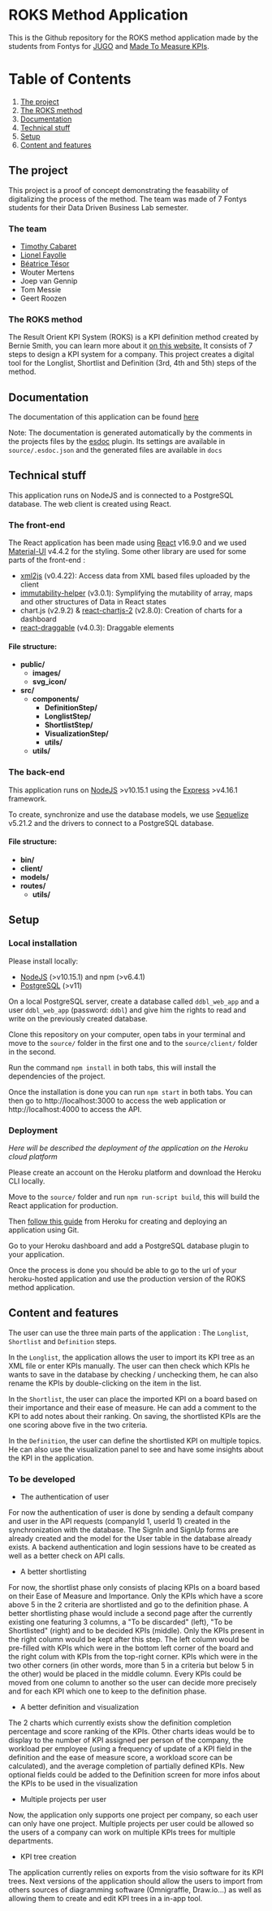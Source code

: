 # ROKS Method Application

This is the Github repository for the ROKS method application made by the students from Fontys for [JUGO](https://jugo.nl/en/) and [Made To Measure KPIs](https://madetomeasurekpis.com/).

# Table of Contents
1. [The project](#project)
2. [The ROKS method](#method)
3. [Documentation](#documentation)
4. [Technical stuff](#technical)
5. [Setup](#setup)
6. [Content and features](#content)

## The project <a name="project"></a>

This project is a proof of concept demonstrating the feasability of digitalizing the process of the method.
The team was made of 7 Fontys students for their Data Driven Business Lab semester.

### The team <a name="team"></a>

- [Timothy Cabaret](https://github.com/Haukain)
- [Lionel Fayolle](https://github.com/lionel438)
- [Béatrice Tésor](https://github.com/Beatrice1234)
- Wouter Mertens
- Joep van Gennip
- Tom Messie
- Geert Roozen

### The ROKS method <a name="method"></a>

The Result Orient KPI System (ROKS) is a KPI definition method created by Bernie Smith, you can learn more about it [on this website.](https://madetomeasurekpis.com/roks-kpi-method-overview/)
It consists of 7 steps to design a KPI system for a company. This project creates a digital tool for the Longlist, Shortlist and Definition (3rd, 4th and 5th) steps of the method.

## Documentation <a name="documentation"></a>

The documentation of this application can be found [here](https://haukain.github.io/ddbl-web-app/index.html)

Note: The documentation is generated automatically by the comments in the projects files by the [esdoc](https://esdoc.org/) plugin. Its settings are available in `source/.esdoc.json` and the generated files are available in `docs`

## Technical stuff <a name="technical"></a>

This application runs on NodeJS and is connected to a PostgreSQL database.
The web client is created using React.

### The front-end 

The React application has been made using [React](https://reactjs.org/) v16.9.0 and we used [Material-UI](https://material-ui.com/) v4.4.2 for the styling.
Some other library are used for some parts of the front-end :
- [xml2js](https://www.npmjs.com/package/xml2js) (v0.4.22): Access data from XML based files uploaded by the client
- [immutability-helper](https://github.com/kolodny/immutability-helper) (v3.0.1): Symplifying the mutability of array, maps and other structures of Data in React states
- chart.js (v2.9.2) & [react-chartjs-2](https://www.npmjs.com/package/react-chartjs-2) (v2.8.0): Creation of charts for a dashboard
- [react-draggable](https://www.npmjs.com/package/react-draggable) (v4.0.3): Draggable elements

#### File structure:

- **public/**
    - **images/**
    - **svg_icon/**
- **src/**
    - **components/**
        - **DefinitionStep/**
        - **LonglistStep/**
        - **ShortlistStep/**
        - **VisualizationStep/**
        - **utils/**
    - **utils/**

### The back-end 

This application runs on [NodeJS](https://nodejs.org/en/) >v10.15.1 using the [Express](https://expressjs.com/) >v4.16.1 framework.

To create, synchronize and use the database models, we use [Sequelize](https://sequelize.org/) v5.21.2 and the drivers to connect to a PostgreSQL database.

#### File structure:

- **bin/**
- **client/**
- **models/**
- **routes/**
    - **utils/**

## Setup <a name="setup"></a>

### Local installation

Please install locally:
- [NodeJS](https://nodejs.org/en/) (>v10.15.1) and npm (>v6.4.1)
- [PostgreSQL](https://www.postgresql.org/) (>v11)

On a local PostgreSQL server, create a database called `ddbl_web_app` and a user `ddbl_web_app` (password: `ddbl`) and give him the rights to read and write on the previously created database.

Clone this repository on your computer, open tabs in your terminal and move to the `source/` folder in the first one and to the `source/client/` folder in the second.

Run the command `npm install` in both tabs, this will install the dependencies of the project.

Once the installation is done you can run `npm start` in both tabs. You can then go to http://localhost:3000 to access the web application or http://localhost:4000 to access the API.

### Deployment

*Here will be described the deployment of the application on the Heroku cloud platform*

Please create an account on the Heroku platform and download the Heroku CLI locally.

Move to the `source/` folder and run `npm run-script build`, this will build the React application for production.

Then [follow this guide](https://devcenter.heroku.com/articles/git) from Heroku for creating and deploying an application using Git.

Go to your Heroku dashboard and add a PostgreSQL database plugin to your application.

Once the process is done you should be able to go to the url of your heroku-hosted application and use the production version of the ROKS method application.

## Content and features <a name="content"></a>

The user can use the three main parts of the application : The `Longlist`, `Shortlist` and `Definition` steps.

In the `Longlist`, the application allows the user to import its KPI tree as an XML file or enter KPIs manually. The user can then check which KPIs he wants to save in the database by checking / unchecking them, he can also rename the KPIs by double-clicking on the item in the list.

In the `Shortlist`, the user can place the imported KPI on a board based on their importance and their ease of measure. He can add a comment to the KPI to add notes about their ranking. On saving, the shortlisted KPIs are the one scoring above five in the two criteria.

In the `Definition`, the user can define the shortlisted KPI on multiple topics. He can also use the visualization panel to see and have some insights about the KPI in the application.

### To be developed

- The authentication of user

For now the authentication of user is done by sending a default company and user in the API requests (companyId 1, userId 1) created in the synchronization with the database. The SignIn and SignUp forms are already created and the model for the User table in the database already exists. A backend authentication and login sessions have to be created as well as a better check on API calls.

- A better shortlisting

For now, the shortlist phase only consists of placing KPIs on a board based on their Ease of Measure and Importance. Only the KPIs which have a score above 5 in the 2 criteria are shortlisted and go to the definition phase.
A better shortlisting phase would include a second page after the currently existing one featuring 3 columns, a "To be discarded" (left), "To be Shortlisted" (right) and to be decided KPIs (middle). Only the KPIs present in the right column would be kept after this step.
The left column would be pre-filled with KPIs which were in the bottom left corner of the board and the right colum with KPIs from the top-right corner. KPIs which were in the two other corners (in other words, more than 5 in a criteria but below 5 in the other) would be placed in the middle column. Every KPIs could be moved from one column to another so the user can decide more precisely and for each KPI which one to keep to the definition phase.

- A better definition and visualization

The 2 charts which currently exists show the definition completion percentage and score ranking of the KPIs. Other charts ideas would be to display to the number of KPI assigned per person of the company, the workload per employee (using a frequency of update of a KPI field in the definition and the ease of measure score, a workload score can be calculated), and the average completion of partially defined KPIs.
New optional fields could be added to the Definition screen for more infos about the KPIs to be used in the visualization

- Multiple projects per user

Now, the application only supports one project per company, so each user can only have one project. Multiple projects per user could be allowed so the users of a company can work on multiple KPIs trees for multiple departments.

- KPI tree creation

The application currently relies on exports from the visio software for its KPI trees. Next versions of the application should allow the users to import from others sources of diagramming software (Omnigraffle, Draw.io...) as well as allowing them to create and edit KPI trees in a in-app tool.